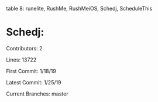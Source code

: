 table 8: runelite, RushMe, RushMeiOS, Schedj, ScheduleThis

# Schedj:

Contributors: 2

Lines: 13722

First Commit: 1/18/19

Latest Commit: 1/25/19

Current Branches: master
